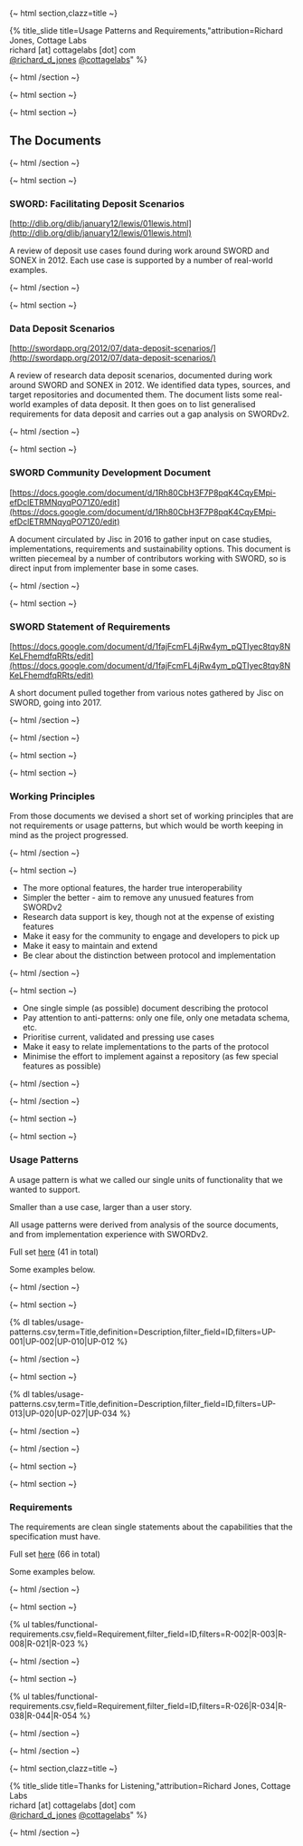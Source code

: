 {~ html section,clazz=title ~}

{% title_slide 
    title=Usage Patterns and Requirements,"attribution=Richard Jones, Cottage Labs<br>richard [at] cottagelabs [dot] com<br><a href='https://twitter.com/richard_d_jones'>@richard_d_jones</a> <a href='https://twitter.com/cottagelabs'>@cottagelabs</a>"
%}

{~ html /section ~}


{~ html section ~}

{~ html section ~}

## The Documents

{~ html /section ~}


{~ html section ~}

### SWORD: Facilitating Deposit Scenarios

[http://dlib.org/dlib/january12/lewis/01lewis.html](http://dlib.org/dlib/january12/lewis/01lewis.html)

A review of deposit use cases found during work around SWORD and SONEX in 2012.  Each use case is supported by a number of real-world 
examples.

{~ html /section ~}


{~ html section ~}

### Data Deposit Scenarios

[http://swordapp.org/2012/07/data-deposit-scenarios/](http://swordapp.org/2012/07/data-deposit-scenarios/)

A review of research data deposit scenarios, documented during work around SWORD and SONEX in 2012.  We identified data types, sources,
and target repositories and documented them.  The document lists some real-world examples of data deposit.  It then goes on to list 
generalised requirements for data deposit and carries out a gap analysis on SWORDv2.

{~ html /section ~}


{~ html section ~}

### SWORD Community Development Document

[https://docs.google.com/document/d/1Rh80CbH3F7P8pqK4CqyEMpi-efDclETRMNqyqPO71Z0/edit](https://docs.google.com/document/d/1Rh80CbH3F7P8pqK4CqyEMpi-efDclETRMNqyqPO71Z0/edit)

A document circulated by Jisc in 2016 to gather input on case studies, implementations, requirements and sustainability options.  This
 document is written piecemeal by a number of contributors working with SWORD, so is direct input from implementer base in some cases. 

{~ html /section ~}


{~ html section ~}

### SWORD Statement of Requirements

[https://docs.google.com/document/d/1fajFcmFL4jRw4ym_pQTIyec8tqy8NKeLFhemdfqRRts/edit](https://docs.google.com/document/d/1fajFcmFL4jRw4ym_pQTIyec8tqy8NKeLFhemdfqRRts/edit)

A short document pulled together from various notes gathered by Jisc on SWORD, going into 2017.

{~ html /section ~}

{~ html /section ~}


{~ html section ~}

{~ html section ~}

### Working Principles

From those documents we devised a short set of working principles that are not requirements or usage patterns, but which would be worth
keeping in mind as the project progressed.

{~ html /section ~}


{~ html section ~}

* The more optional features, the harder true interoperability
* Simpler the better - aim to remove any unusued features from SWORDv2
* Research data support is key, though not at the expense of existing features
* Make it easy for the community to engage and developers to pick up
* Make it easy to maintain and extend
* Be clear about the distinction between protocol and implementation

{~ html /section ~}


{~ html section ~}

* One single simple (as possible) document describing the protocol
* Pay attention to anti-patterns: only one file, only one metadata schema, etc.
* Prioritise current, validated and pressing use cases
* Make it easy to relate implementations to the parts of the protocol
* Minimise the effort to implement against a repository (as few special features as possible)

{~ html /section ~}

{~ html /section ~}


{~ html section ~}

{~ html section ~}

### Usage Patterns

A usage pattern is what we called our single units of functionality that we wanted to support.

Smaller than a use case, larger than a user story.

All usage patterns were derived from analysis of the source documents, and from implementation experience with SWORDv2.

Full set [here](https://docs.google.com/spreadsheets/d/14gP6ZjH_QX1VjZrh3CeJdgMsML2w0S95GWdYknV3ziE/edit) (41 in total)

Some examples below.

{~ html /section ~}


{~ html section ~}

{% dl tables/usage-patterns.csv,term=Title,definition=Description,filter_field=ID,filters=UP-001|UP-002|UP-010|UP-012 %} 

{~ html /section ~}


{~ html section ~}

{% dl tables/usage-patterns.csv,term=Title,definition=Description,filter_field=ID,filters=UP-013|UP-020|UP-027|UP-034 %} 

{~ html /section ~}

{~ html /section ~}


{~ html section ~}

{~ html section ~}

### Requirements

The requirements are clean single statements about the capabilities that the specification must have.

Full set [here](https://docs.google.com/spreadsheets/d/14gP6ZjH_QX1VjZrh3CeJdgMsML2w0S95GWdYknV3ziE/edit) (66 in total)

Some examples below.

{~ html /section ~}

{~ html section ~}

{% ul tables/functional-requirements.csv,field=Requirement,filter_field=ID,filters=R-002|R-003|R-008|R-021|R-023 %}

{~ html /section ~}

{~ html section ~}

{% ul tables/functional-requirements.csv,field=Requirement,filter_field=ID,filters=R-026|R-034|R-038|R-044|R-054 %}

{~ html /section ~}

{~ html /section ~}


{~ html section,clazz=title ~}

{% title_slide 
    title=Thanks for Listening,"attribution=Richard Jones, Cottage Labs<br>richard [at] cottagelabs [dot] com<br><a href='https://twitter.com/richard_d_jones'>@richard_d_jones</a> <a href='https://twitter.com/cottagelabs'>@cottagelabs</a>"
%}

{~ html /section ~}